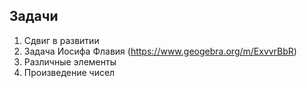 ## Задачи
1. Сдвиг в развитии
2. Задача Иосифа Флавия (https://www.geogebra.org/m/ExvvrBbR)
3. Различные элементы
4. Произведение чисел